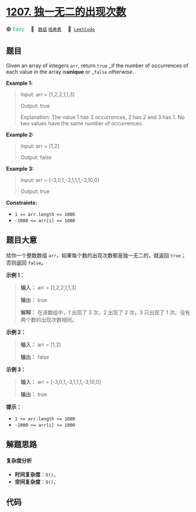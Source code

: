 # [1207. 独一无二的出现次数](https://leetcode.com/problems/unique-number-of-occurrences)

🟢 <font color=#15bd66>Easy</font>&emsp; 🔖&ensp; [`数组`](/leetcode-js/outline/tag/array.md) [`哈希表`](/leetcode-js/outline/tag/hash-table.md)&emsp; 🔗&ensp;[`LeetCode`](https://leetcode.com/problems/unique-number-of-occurrences)

## 题目

Given an array of integers `arr`, return `true` _if the number of occurrences
of each value in the array is**unique** or _`false` _otherwise_.



**Example 1:**

> Input: arr = [1,2,2,1,1,3]
> 
> Output: true
> 
> Explanation:  The value 1 has 3 occurrences, 2 has 2 and 3 has 1. No two values have the same number of occurrences.

**Example 2:**

> Input: arr = [1,2]
> 
> Output: false

**Example 3:**

> Input: arr = [-3,0,1,-3,1,1,1,-3,10,0]
> 
> Output: true

**Constraints:**

  * `1 <= arr.length <= 1000`
  * `-1000 <= arr[i] <= 1000`


## 题目大意

给你一个整数数组 `arr`，如果每个数的出现次数都是独一无二的，就返回 `true`；否则返回 `false`。



**示例 1：**

> 
> 
> 
> 
> 
> **输入：** arr = [1,2,2,1,1,3]
> 
> **输出：** true
> 
> **解释：** 在该数组中，1 出现了 3 次，2 出现了 2 次，3 只出现了 1 次。没有两个数的出现次数相同。

**示例 2：**

> 
> 
> 
> 
> 
> **输入：** arr = [1,2]
> 
> **输出：** false
> 
> 

**示例 3：**

> 
> 
> 
> 
> 
> **输入：** arr = [-3,0,1,-3,1,1,1,-3,10,0]
> 
> **输出：** true
> 
> 



**提示：**

  * `1 <= arr.length <= 1000`
  * `-1000 <= arr[i] <= 1000`


## 解题思路

#### 复杂度分析

- **时间复杂度**：`O()`，
- **空间复杂度**：`O()`，

## 代码

```javascript

```